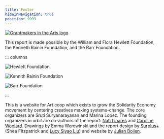 ```yaml
---
title: Footer
hideInNavigation: true
position: 9999
---
```

[![Grantmakers in the Arts logo](/assets/uploads/gia-logo.svg)](https://www.giarts.org/)

This report is made possible by the William and Flora Hewlett Foundation, the Kenneth Rainin Foundation, and the Barr Foundation.

::: columns

![Hewlett Foundation](/assets/uploads/hewlett_dark.svg)

![Kennith Rainin Foundation](/assets/uploads/rainin.png)

![Barr Foundation](/assets/uploads/barr.png)

:::

This is a website for Art.coop which exists to grow the Solidarity Economy movement by centering creatives making systems-change. The core organizers are Sruti Suryanarayanan and Marina Lopez. The founding organizers in orbit are co-authors of the report: [Nati Linares](https://conrazon.me/about/) and [Caroline Woolard](https://carolinewoolard.com/). Drawings by Emma Werowinski and the report design by [Surplus+](https://plus.softsurpl.us/) (Shea Fitzpatrick and [Lucy Siyao Liu](https://props.supply/)) and website by [Julian Boilen](https://julianboilen.com/).